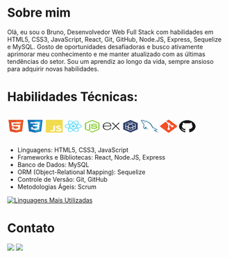# Sobre mim
Olá, eu sou o Bruno, Desenvolvedor Web Full Stack com habilidades em HTML5, CSS3, JavaScript, React, Git, GitHub, Node.JS, Express, Sequelize e MySQL. Gosto de oportunidades desafiadoras e busco ativamente aprimorar meu conhecimento e me manter atualizado com as últimas tendências do setor. Sou um aprendiz ao longo da vida, sempre ansioso para adquirir novas habilidades.

# Habilidades Técnicas:

<div style="display: inline_block"><br>
  <img align="center" alt="HTML5" height="30" width="40" src="https://raw.githubusercontent.com/devicons/devicon/master/icons/html5/html5-original.svg">
  <img align="center" alt="CSS3" height="30" width="40" src="https://raw.githubusercontent.com/devicons/devicon/master/icons/css3/css3-original.svg">
  <img align="center" alt="JavaScript" height="30" width="40" src="https://raw.githubusercontent.com/devicons/devicon/master/icons/javascript/javascript-plain.svg">
  <img align="center" alt="React" height="30" width="40" src="https://raw.githubusercontent.com/devicons/devicon/master/icons/react/react-original.svg">
  <img align="center" alt="Nodejs" height="30" width="40" src="https://raw.githubusercontent.com/devicons/devicon/master/icons/nodejs/nodejs-plain.svg">
  <img align="center" alt="Express" height="30" width="40" src="https://raw.githubusercontent.com/devicons/devicon/master/icons/express/express-original.svg">
  <img align="center" alt="Sequelize" height="30" width="40" src="https://raw.githubusercontent.com/devicons/devicon/master/icons/sequelize/sequelize-plain.svg">
  <img align="center" alt="MySQL" height="30" width="40" src="https://raw.githubusercontent.com/devicons/devicon/master/icons/mysql/mysql-plain.svg">
  <img align="center" alt="Git" height="30" width="40" src="https://raw.githubusercontent.com/devicons/devicon/master/icons/git/git-plain.svg">
  <img align="center" alt="GitHub" height="30" width="40" src="https://raw.githubusercontent.com/devicons/devicon/master/icons/github/github-original.svg">

</div>
<br>

* Linguagens: HTML5, CSS3, JavaScript 
* Frameworks e Bibliotecas: React, Node.JS, Express
*	Banco de Dados: MySQL
*	ORM (Object-Relational Mapping): Sequelize
*	Controle de Versão: Git, GitHub
*	Metodologias Ágeis: Scrum

[![Linguagens Mais Utilizadas](https://github-readme-stats.vercel.app/api/top-langs/?username=Bruno-Barboza-da-Silva&layout=compact&langs_count=6&theme=dark)](https://github.com/anuraghazra/github-readme-stats)

# Contato

<div style="display: inline_block">
    <a href = "mailto:brunobarbozasilva@gmail.com"><img src="https://img.shields.io/badge/-Gmail-%23333?style=for-the-badge&logo=gmail&logoColor=white" target="_blank"></a>
  <a href="https://www.linkedin.com/in/brunobarbozadasilva/" target="_blank"><img src="https://img.shields.io/badge/-LinkedIn-%230077B5?style=for-the-badge&logo=linkedin&logoColor=white" target="_blank"></a> 
</div>







  
 

  
